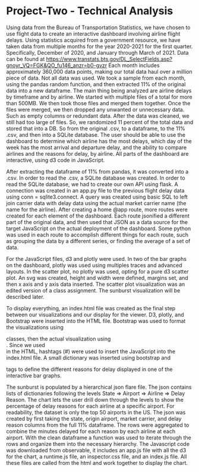 # Project-Two - Technical Analysis


Using data from the Bureau of Transportation Statistics, we have chosen to use flight data to create an interactive dashboard involving airline flight delays. Using statistics acquired from a government resource, we have taken data from multiple months for the year 2020-2021 for the first quarter. Specifically, December of 2020, and January through March of 2021. Data can be found at https://www.transtats.bts.gov/DL_SelectFields.asp?gnoyr_VQ=FGK&QO_fu146_anzr=b0-gvzr Each month includes approximately 360,000 data points, making our total data haul over a million piece of data. Not all data was used. We took a sample from each month, using the pandas random function, and then extracted 11% of the original data into a new dataframe. The main thing being analyzed are airline delays by timeframe and by airline. We started with multiple files of a total for more than 500MB. We then took those files and merged them together. Once the files were merged, we then dropped any unwanted or unnecessary data. Such as empty columns or redundant data. After the data was cleaned, we still had too large of files.  So, we randomized 11 percent of the total data and stored that into a DB. So from the original .csv, to a dataframe, to the 11% .csv, and then into a SQLite database. The user should be able to use the dashboard to determine which airline has the most delays, which day of the week has the most arrival and departure delay, and the ability to compare airlines and the reasons for delay, by airline. All parts of the dashboard are interactive, using d3 code in JavaScript.
	
After extracting the dataframe of 11% from pandas, it was converted into a .csv. In order to read the .csv, a SQLite database was created. In order to read the SQLite database, we had to create our own API using flask. A connection was created in an app.py file to the previous flight delay data using conn = sqlite3.connect. A query was created using basic SQL to left join carrier data with delay data using the actual market carrier name (the name for the airline). After creating a home @app route, more routes were created for each element of the dashboard. Each route jsonified a different part of the original data, and then used that JSON as a data source for the target JavaScript on the actual deployment of the dashboard. Some python was used in each route to accomplish different things for each route, such as grouping the data by a different series, or finding the average of a set of data.
	
For the JavaScript files, d3 and plotly were used. In two of the bar graphs on the dashboard, plotly was used using multiples traces and advanced layouts. In the scatter plot, no plotly was used, opting for a pure d3 scatter plot. An svg was created, height and width were defined, margins set, and then x axis and y axis data inserted. The scatter plot visualization was an edited version of a class assignment. The sunburst visualization will be described later. 
	
To display everything, an index.html file was created as the final step between our visualizations and our display for the viewer. D3, plotly, and Bootstrap were inserted into the HTML file. Bootstrap was used to format the visualizations using <div> classes, then the actual visualization using <div IDs>. Since we used <div ID> in the HTML, hashtags (#) were used to insert the JavaScript into the index.html file. A small dictionary was inserted using bootstrap and <p> tags to define the different reasons for delay displayed in one of the interactive bar graphs.

The sunburst is populated by a hierarchical json flare file. The json contains lists of dictionaries following the levels State =>  Airport => Airline => Delay Reason. The chart lets the user drill down through the levels to show the percentage of delay reasons for each airline at a specific airport. For readability, the dataset is only the top 50 airports in the US. The json was created by first taking the state, origin airport, market carrier, and delay reason columns from the full 11% dataframe. The rows were aggregated to combine the minutes delayed for each reason by each airline at each airport. With the clean dataframe a function was used to iterate through the rows and organize them into the necessary hierarchy. The Javascript code was downloaded from observable, it includes an app.js file with all the d3 for the chart, a runtime.js file, an inspector.css file, and an index.js file. All these files are called from the html and work together to display the chart. 

